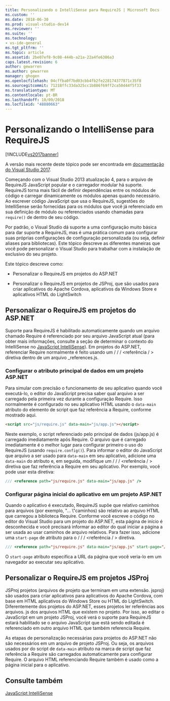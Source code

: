 ```yaml
---
title: Personalizando o IntelliSense para RequireJS | Microsoft Docs
ms.custom: ''
ms.date: 2018-06-30
ms.prod: visual-studio-dev14
ms.reviewer: ''
ms.suite: ''
ms.technology:
- vs-ide-general
ms.tgt_pltfrm: ''
ms.topic: article
ms.assetid: 2be07ef8-9c08-444b-a21a-22a4fe6386a3
caps.latest.revision: 6
author: gewarren
ms.author: gewarren
manager: ghogen
ms.openlocfilehash: 04cffba0f7bd03cbb4fb2fe228174377871c35f8
ms.sourcegitcommit: 71218ffc33da325cc1b886f69ff2ca50d44f5f33
ms.translationtype: MT
ms.contentlocale: pt-BR
ms.lasthandoff: 10/09/2018
ms.locfileid: "48880663"
---
```

# <a name="customizing-intellisense-for-requirejs"></a>Personalizando o IntelliSense para RequireJS
[!INCLUDE[vs2017banner](../includes/vs2017banner.md)]

A versão mais recente deste tópico pode ser encontrada em [documentação do Visual Studio 2017](/visualstudio/).  
  
Começando com o Visual Studio 2013 atualização 4, para o arquivo de RequireJS JavaScript popular e o carregador modular há suporte. RequireJS torna mais fácil de definir dependências entre os módulos de código e carregar dinamicamente os módulos apenas quando necessário. Ao escrever código JavaScript que usa o RequireJS, sugestões do IntelliSense serão fornecidas para os módulos que você já referenciado em sua definição de módulo ou referenciados usando chamadas para `require()` de dentro de seu código.  
  
 Por padrão, o Visual Studio dá suporte a uma configuração muito básica para dar suporte a RequireJS, mas é uma prática comum para configurar suas próprias configurações de configuração personalizada (ou seja, definir aliases para bibliotecas). Este tópico descreve as diferentes maneiras que você pode personalizar o Visual Studio para trabalhar com a instalação de exclusivo do seu projeto.  
  
 Este tópico descreve como:  
  
-   Personalizar o RequireJS em projetos do ASP.NET  
  
-   Personalizar o RequireJS em projetos de JSProj, que são usados para criar aplicativos do Apache Cordova, aplicativos da Windows Store e aplicativos HTML do LightSwitch  
  
## <a name="customize-requirejs-in-aspnet-projects"></a>Personalizar o RequireJS em projetos do ASP.NET  
 Suporte para RequireJS é habilitado automaticamente quando um arquivo chamado Require é referenciado por seu arquivo JavaScript atual (para obter mais informações, consulte a seção de determinar o contexto do IntelliSense no [JavaScript IntelliSense](../ide/javascript-intellisense.md)). Em projetos do ASP.NET, referenciar Require normalmente é feito usando um / / / \<referência / > diretiva dentro de um arquivo _references.js.  
  
### <a name="configure-the-data-main-attribute-in-an-aspnet-project"></a>Configurar o atributo principal de dados em um projeto ASP.NET  
 Para simular com precisão o funcionamento de seu aplicativo quando você executá-lo, o editor do JavaScript precisa saber qual arquivo a ser carregado pela primeira vez durante a configuração Require. Isso normalmente é configurado no seu aplicativo HTML usando o `data-main` atributo do elemento de script que faz referência a Require, conforme mostrado aqui.  
  
```html  
<script src="js/require.js" data-main="js/app.js"></script>  
```  
  
 Neste exemplo, o script referenciado pelo principal de dados (js/app.js) é carregado imediatamente após Require. O arquivo que é carregado imediatamente é o melhor lugar para configurar primeiro o uso do RequireJS (usando `require.config()`). Para informar o editor do JavaScript que arquivo a ser usado para `data-main` em seu aplicativo, adicione uma `data-main` do atributo e, em seguida, modifique um / / / \<referência / > diretiva que faz referência a Require em seu aplicativo. Por exemplo, você pode usar esta diretiva:  
  
```javascript  
/// <reference path="js/require.js" data-main="js/app.js" />  
```  
  
### <a name="configure-the-application-start-page-in-an-aspnet-project"></a>Configurar página inicial do aplicativo em um projeto ASP.NET  
 Quando o aplicativo é executado, RequireJS supõe que relativo caminhos para arquivos (por exemplo, "... \\"caminhos) são relativo ao arquivo HTML que carregou a biblioteca Require. Conforme você escreve o código no editor do Visual Studio para um projeto do ASP.NET, esta página de início é desconhecida e você precisará informar ao editor do qual iniciar a página a ser usada ao usar caminhos de arquivo relativos. Para fazer isso, adicione uma `start-page` de atributo para o / / / \<referência / > diretiva.  
  
```javascript  
/// <reference path="js/require.js" data-main="js/app.js" start-page="/app/index.html" />  
```  
  
 O `start-page` atributo especifica a URL da página que você veria-lo em um navegador ao executar seu aplicativo.  
  
## <a name="customize-requirejs-in-jsproj-projects"></a>Personalizar o RequireJS em projetos JSProj  
 JSProj projetos (arquivos de projeto que terminam em uma extensão. jsproj) são usados para criar aplicativos para aplicativos do Apache Cordova, com base em HTML aplicativos do Windows Store ou HTML do LightSwitch. Diferentemente dos projetos do ASP.NET, esses projetos ler referências aos arquivos. js dos arquivos HTML que existem no projeto. Por isso, ao editar o JavaScript em um projeto JSProj, você verá o suporte para RequireJS estará habilitado se o arquivo JavaScript que está sendo editada é referenciado em outro arquivo HTML que também referencia Require.  
  
 As etapas de personalização necessárias para projetos do ASP.NET não são necessários em um arquivo de projeto JSProj. Ou seja, os arquivos usados por do script de `data-main` atributo na marca de script que faz referência a Require são carregados automaticamente para configurar Require. O arquivo HTML referenciando Require também é usado como a página inicial para o aplicativo.  
  
## <a name="see-also"></a>Consulte também  
 [JavaScript IntelliSense](../ide/javascript-intellisense.md)



